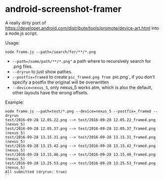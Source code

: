 # android-screenshot-framer
A really dirty port of https://developer.android.com/distribute/tools/promote/device-art.html into a node.js script.


Usage:

```
node frame.js --path=/search/for/**/*.png
```

* `--path=/some/path/**/*.png"` a path where to recursively search for .png files.
* `--dryrun` to just show pathes.
* `--postfix=framed` to create `pic_framed.png from `pic.png`, if you don't specify a postfix the original will be overwritten
* `--device=nexus_5`, only nexus_5 works atm, which is also the default, other layouts have the wrong offsets.

Example:

```
node frame.js --path=test/*.png --device=nexus_5 --postfix=_framed --dryrun
test/2016-09-28 12.05.22.png --> test/2016-09-28 12.05.22_framed.png (nexus_5)
test/2016-09-28 12.05.37.png --> test/2016-09-28 12.05.37_framed.png (nexus_5)
test/2016-09-28 13.15.31.png --> test/2016-09-28 13.15.31_framed.png (nexus_5)
test/2016-09-28 13.15.42.png --> test/2016-09-28 13.15.42_framed.png (nexus_5)
test/2016-09-28 13.15.46.png --> test/2016-09-28 13.15.46_framed.png (nexus_5)
test/2016-09-28 13.25.53.png --> test/2016-09-28 13.25.53_framed.png (nexus_5)
All submitted (dryrun: true)
``